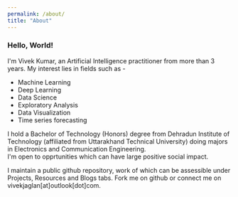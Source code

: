 ```yaml
---
permalink: /about/
title: "About"
---
```


### Hello, World! 
I'm Vivek Kumar, an Artificial Intelligence practitioner from more than 3 years. My interest lies in fields such as -  
* Machine Learning
* Deep Learning
* Data Science
* Exploratory Analysis
* Data Visualization
* Time series forecasting

I hold a Bachelor of Technology (Honors) degree from Dehradun Institute of Technology (affiliated from Uttarakhand Technical University) doing majors in Electronics and Communication Engineering.  
I'm open to opprtunities which can have large positive social impact.  

I maintain a public github repository, work of which can be assessible under Projects, Resources and Blogs tabs.  Fork me on github or connect me on vivekjaglan[at]outlook[dot]com.
